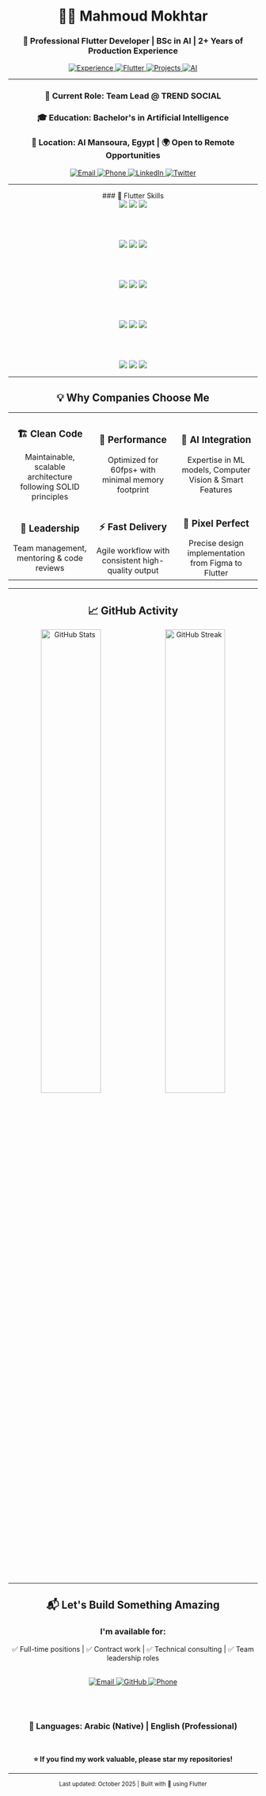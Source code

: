 <div align="center">

# 👨‍💻 Mahmoud Mokhtar

### 🚀 Professional Flutter Developer | BSc in AI | 2+ Years of Production Experience

<p align="center">
  <a href="https://github.com/Eng-Mahmoud-Mokhtar">
    <img src="https://img.shields.io/badge/Experience-2%2B%20Years-blue?style=for-the-badge&logo=rocket&logoColor=white" alt="Experience"/>
  </a>
  <a href="https://github.com/Eng-Mahmoud-Mokhtar">
    <img src="https://img.shields.io/badge/Flutter-Expert-02569B?style=for-the-badge&logo=flutter&logoColor=white" alt="Flutter"/>
  </a>
  <a href="https://github.com/Eng-Mahmoud-Mokhtar?tab=repositories">
    <img src="https://img.shields.io/badge/Projects-12%2B-success?style=for-the-badge&logo=github&logoColor=white" alt="Projects"/>
  </a>
  <a href="https://github.com/Eng-Mahmoud-Mokhtar">
    <img src="https://img.shields.io/badge/AI-Powered-FF6F00?style=for-the-badge&logo=brain&logoColor=white" alt="AI"/>
  </a>
</p>

</div>

---

<div align="center">

### 🎯 Current Role: **Team Lead @ TREND SOCIAL**  
### 🎓 Education: Bachelor's in Artificial Intelligence  
### 📍 Location: Al Mansoura, Egypt | 🌍 Open to Remote Opportunities

<p align="center">
  <a href="mailto:Mahmoudmokhtar2001@gmail.com">
    <img src="https://img.shields.io/badge/Email-Mahmoudmokhtar2001%40gmail.com-D14836?style=flat-square&logo=gmail&logoColor=white" alt="Email"/>
  </a>
  <a href="tel:+201017900067">
    <img src="https://img.shields.io/badge/Phone-+20%201017900067-25D366?style=flat-square&logo=whatsapp&logoColor=white" alt="Phone"/>
  </a>
  <a href="https://www.linkedin.com/in/eng-mahmoud-mokhtar/">
    <img src="https://img.shields.io/badge/LinkedIn-Profile-0A66C2?style=flat-square&logo=linkedin&logoColor=white" alt="LinkedIn"/>
  </a>
  <a href="https://twitter.com/EngMahmoudMokhtar">
    <img src="https://img.shields.io/badge/Twitter-@EngMahmoudMokhtar-1DA1F2?style=flat-square&logo=twitter&logoColor=white" alt="Twitter"/>
  </a>
</p>

</div>


---

<div align="center">
### 🚀 Flutter Skills

<div align="center">

<!-- Row 1 -->
<img src="https://img.shields.io/badge/Flutter-02569B?style=for-the-badge&logo=flutter&logoColor=white" />
<img src="https://img.shields.io/badge/Dart-0175C2?style=for-the-badge&logo=dart&logoColor=white" />
<img src="https://img.shields.io/badge/Bloc-000000?style=for-the-badge&logo=flutter&logoColor=white" />

<br><br>

<!-- Row 2 -->
<img src="https://img.shields.io/badge/Provider-42A5F5?style=for-the-badge&logo=flutter&logoColor=white" />
<img src="https://img.shields.io/badge/GetX-FF6F00?style=for-the-badge&logo=flutter&logoColor=white" />
<img src="https://img.shields.io/badge/Firebase-FFCA28?style=for-the-badge&logo=firebase&logoColor=black" />

<br><br>

<!-- Row 3 -->
<img src="https://img.shields.io/badge/Cloud_Firestore-FFA000?style=for-the-badge&logo=googlecloud&logoColor=white" />
<img src="https://img.shields.io/badge/SQLite-003B57?style=for-the-badge&logo=sqlite&logoColor=white" />
<img src="https://img.shields.io/badge/REST_API-009688?style=for-the-badge&logo=fastapi&logoColor=white" />

<br><br>

<!-- Row 4 -->
<img src="https://img.shields.io/badge/Clean_Architecture-6A1B9A?style=for-the-badge" />
<img src="https://img.shields.io/badge/MVVM-00897B?style=for-the-badge" />
<img src="https://img.shields.io/badge/Repository_Pattern-FF5722?style=for-the-badge" />

<br><br>

<!-- Row 5 -->
<img src="https://img.shields.io/badge/iOS-000000?style=for-the-badge&logo=apple&logoColor=white" />
<img src="https://img.shields.io/badge/Android-3DDC84?style=for-the-badge&logo=android&logoColor=white" />
<img src="https://img.shields.io/badge/Desktop-607D8B?style=for-the-badge" />

</div>

---

## 💡 Why Companies Choose Me

<table>
<tr>
<td width="33%" align="center">
<h3>🏗️ Clean Code</h3>
Maintainable, scalable architecture following SOLID principles
</td>
<td width="33%" align="center">
<h3>🚀 Performance</h3>
Optimized for 60fps+ with minimal memory footprint
</td>
<td width="33%" align="center">
<h3>🤖 AI Integration</h3>
Expertise in ML models, Computer Vision & Smart Features
</td>
</tr>
<tr>
<td width="33%" align="center">
<h3>👥 Leadership</h3>
Team management, mentoring & code reviews
</td>
<td width="33%" align="center">
<h3>⚡ Fast Delivery</h3>
Agile workflow with consistent high-quality output
</td>
<td width="33%" align="center">
<h3>🎨 Pixel Perfect</h3>
Precise design implementation from Figma to Flutter
</td>
</tr>
</table>

---

## 📈 GitHub Activity

<div align="center">

<img src="https://github-readme-stats.vercel.app/api?username=Eng-Mahmoud-Mokhtar&show_icons=true&theme=tokyonight&count_private=true&hide_border=true" alt="GitHub Stats" width="49%" />
<img src="https://github-readme-streak-stats.herokuapp.com/?user=Eng-Mahmoud-Mokhtar&theme=tokyonight&hide_border=true" alt="GitHub Streak" width="49%" />

</div>

---

## 📬 Let's Build Something Amazing

<div align="center">

### I'm available for:
✅ Full-time positions | ✅ Contract work | ✅ Technical consulting | ✅ Team leadership roles

<br>

<a href="mailto:Mahmoudmokhtar2001@gmail.com">
  <img src="https://img.shields.io/badge/Email_Me-D14836?style=for-the-badge&logo=gmail&logoColor=white" alt="Email" />
</a>
<a href="https://github.com/Eng-Mahmoud-Mokhtar">
  <img src="https://img.shields.io/badge/View_Profile-181717?style=for-the-badge&logo=github&logoColor=white" alt="GitHub" />
</a>
<a href="tel:01017900067">
  <img src="https://img.shields.io/badge/Call_Me-25D366?style=for-the-badge&logo=whatsapp&logoColor=white" alt="Phone" />
</a>

<br><br>

### 💬 Languages: Arabic (Native) | English (Professional)

<br>

**⭐ If you find my work valuable, please star my repositories!**

</div>

---

<div align="center">
<sub>Last updated: October 2025 | Built with 💙 using Flutter</sub>
</div>
